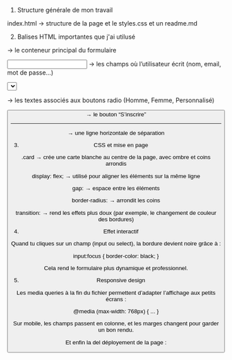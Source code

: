 1. Structure générale de mon travail

index.html → structure de la page et le styles.css et un readme.md

2. Balises HTML importantes que j'ai utilusé

<div class="card"> → le conteneur principal du formulaire

<input> → les champs où l’utilisateur écrit (nom, email, mot de passe…)

<select> → les menus déroulants pour choisir la date de naissance

<label> → les textes associés aux boutons radio (Homme, Femme, Personnalisé)

<button> → le bouton “S’inscrire”

<hr> → une ligne horizontale de séparation

3. CSS et mise en page

.card → crée une carte blanche au centre de la page, avec ombre et coins arrondis

display: flex; → utilisé pour aligner les éléments sur la même ligne

gap: → espace entre les éléments

border-radius: → arrondit les coins

transition: → rend les effets plus doux (par exemple, le changement de couleur des bordures)

4. Effet interactif

Quand tu cliques sur un champ (input ou select), la bordure devient noire grâce à :

input:focus {
  border-color: black;
}


Cela rend le formulaire plus dynamique et professionnel.

5. Responsive design

Les media queries à la fin du fichier permettent d’adapter l’affichage aux petits écrans :

@media (max-width: 768px) { ... }


Sur mobile, les champs passent en colonne, et les marges changent pour garder un bon rendu.

Et enfin la del déployement de la page : 
